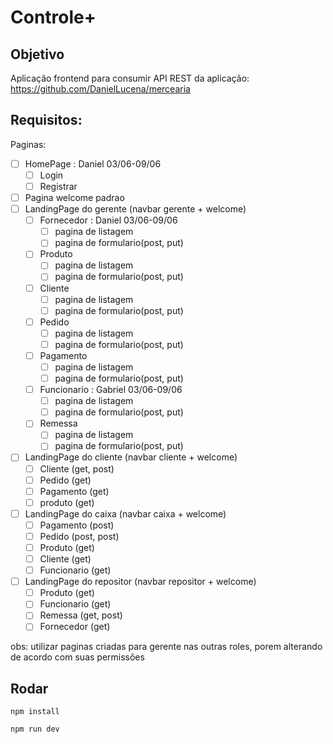 # Controle+

## Objetivo
Aplicação frontend para consumir API REST da aplicação: https://github.com/DanielLucena/mercearia

## Requisitos:

Paginas:
- [ ] HomePage : Daniel 03/06-09/06
  - [ ] Login
  - [ ] Registrar
- [ ] Pagina welcome padrao
- [ ] LandingPage do gerente (navbar gerente + welcome)
  - [ ] Fornecedor : Daniel 03/06-09/06
    - [ ] pagina de listagem
    - [ ] pagina de formulario(post, put)
  - [ ] Produto
    - [ ] pagina de listagem
    - [ ] pagina de formulario(post, put)
  - [ ] Cliente 
    - [ ] pagina de listagem
    - [ ] pagina de formulario(post, put)
  - [ ] Pedido
    - [ ] pagina de listagem
    - [ ] pagina de formulario(post, put)
  - [ ] Pagamento
    - [ ] pagina de listagem
    - [ ] pagina de formulario(post, put)
  - [ ] Funcionario : Gabriel 03/06-09/06
    - [ ] pagina de listagem
    - [ ] pagina de formulario(post, put)
  - [ ] Remessa
    - [ ] pagina de listagem
    - [ ] pagina de formulario(post, put)
- [ ] LandingPage do cliente (navbar cliente + welcome)
  - [ ] Cliente (get, post)
  - [ ] Pedido (get)
  - [ ] Pagamento (get)
  - [ ] produto (get)
- [ ] LandingPage do caixa (navbar caixa + welcome)
  - [ ] Pagamento (post)
  - [ ] Pedido (post, post)
  - [ ] Produto (get)
  - [ ] Cliente (get)
  - [ ] Funcionario (get)
- [ ] LandingPage do repositor (navbar repositor + welcome)
  - [ ] Produto (get)
  - [ ] Funcionario (get)
  - [ ] Remessa (get, post)
  - [ ] Fornecedor (get)

obs: utilizar paginas criadas para gerente nas outras roles, porem alterando de acordo com suas permissões

## Rodar 
```
npm install

npm run dev
```
